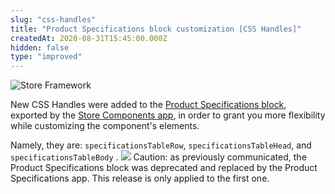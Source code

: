 ```yaml
---
slug: "css-handles"
title: "Product Specifications block customization [CSS Handles]"
createdAt: 2020-08-31T15:45:00.000Z
hidden: false
type: "improved"
---
```


![Store Framework](https://img.shields.io/badge/-Store%20Framework-red)

New CSS Handles were added to the [Product Specifications block](https://github.com/vtex-apps/store-components/blob/master/docs/ProductSpecifications.md), exported by the [Store Components app](https://vtex.io/docs/app/vtex.store-components/), in order to grant you more flexibility while customizing the component's elements.

Namely, they are: `specificationsTableRow`, `specificationsTableHead`, and `specificationsTableBody` .
![](https://cdn.jsdelivr.net/gh/vtexdocs/dev-portal-content@readme-docs/docs/release-notes/de0feda-css-handles-product-specifications_14.png)
Caution: as previously communicated, the Product Specifications block was deprecated and replaced by the Product Specifications app. This release is only applied to the first one.
